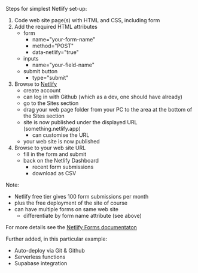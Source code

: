 Steps for simplest Netlify set-up:
1. Code web site page(s) with HTML and CSS, including form
2. Add the required HTML attributes
    - form 
        - name="your-form-name"
        - method="POST"
        - data-netlify="true"
    - inputs
        - name="your-field-name"
    - submit button
        - type="submit"
3. Browse to [Netlify](netlify.com)
    - create account
    - can log in with Github (which as a dev, one should have already)
    - go to the Sites section
    - drag your web page folder from your PC to the area at the bottom of the Sites section
    - site is now published under the displayed URL (something.netlify.app)
        - can customise the URL
    - your web site is now published 
4. Browse to your web site URL
    - fill in the form and submit
    - back on the Netlify Dashboard
        - recent form submissions
        - download as CSV

Note:
- Netlify free tier gives 100 form submissions per month
- plus the free deployment of the site of course
- can have multiple forms on same web site
    - differentiate by form name attribute (see above)

For more details see the [Netlify Forms documentaton](https://docs.netlify.com/forms/setup/)


Further added, in this particular example:
- Auto-deploy via Git & Github
- Serverless functions
- Supabase integration


        
